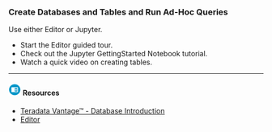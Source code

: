 ### Create Databases and Tables and Run Ad-Hoc Queries

Use either Editor or Jupyter.

* Start the Editor guided tour.
* Check out the Jupyter GettingStarted Notebook tutorial.
* Watch a quick video on creating tables.

- - -

#### ![../Images/fluto-icn-resources.png](../Images/fluto-icn-resources.png) Resources
 
* [Teradata Vantage™ - Database Introduction](https://docs.teradata.com/access/sources/dita/map?dita:mapPath=qia1556235689628.ditamap)
* [Editor](https://docs.teradata.com/r/dLArVI09J62c8byzVbHMtw/E_Y7lej97C_G_EnczQ8gaA)